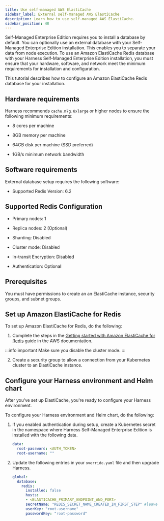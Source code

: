 ```yaml
---
title: Use self-managed AWS ElastiCache 
sidebar_label: External self-managed AWS ElastiCache
description: Learn how to use self-managed AWS ElastiCache.
sidebar_position: 40
---
```


Self-Managed Enterprise Edition requires you to install a database by default. You can optionally use an external database with your Self-Managed Enterprise Edition installation. This enables you to separate your data from node execution. To use an Amazon ElastiCache Redis database with your Harness Self-Managed Enterprise Edition installation, you must ensure that your hardware, software, and network meet the minimum requirements for installation and configuration.

This tutorial describes how to configure an Amazon ElastiCache Redis database for your installation.

## Hardware requirements​

Harness recommends `cache.m7g.8xlarge` or higher nodes to ensure the following minimum requirements:

- 8 cores per machine

- 8GB memory per machine

- 64GB disk per machine (SSD preferred)

- 1GB/s minimum network bandwidth

## Software requirements​

External database setup requires the following software:

- Supported Redis Version: 6.2

## Supported Redis Configuration

- Primary nodes: 1

- Replica nodes: 2 (Optional)

- Sharding: Disabled

- Cluster mode: Disabled

- In-transit Encryption: Disabled

- Authentication: Optional

## Prerequisites

You must have permissions to create an an ElastiCache instance, security groups, and subnet groups.

## Set up Amazon ElastiCache for Redis

To set up Amazon ElastiCache for Redis, do the following:

1. Complete the steps in the [Getting started with Amazon ElastiCache for Redis](https://docs.aws.amazon.com/AmazonElastiCache/latest/red-ug/GettingStarted.html) guide in the AWS documentation. 

:::info important
Make sure you disable the cluster mode.
:::

2. Create a security group to allow a connection from your Kubernetes cluster to an ElastiCache instance.

## Configure your Harness environment and Helm chart​

After you've set up ElastiCache, you're ready to configure your Harness environment.

To configure your Harness environment and Helm chart, do the following:

1. If you enabled authentication during setup, create a Kubernetes secret in the namespace where Harness Self-Managed Enterprise Edition is installed with the following data.

   ```yaml
   data:
     root-password: <AUTH_TOKEN>
     root-username: ""
   ```

2. Update the following entries in your `override.yaml` file and then upgrade Harness.

   ```yaml
   global:
     database:
       redis:
         installed: false
         hosts:
         - <ELASTICACHE_PRIMARY_ENDPOINT_AND_PORT>
         secretName: "REDIS_SECRET_NAME_CREATED_IN_FIRST_STEP" #leave empty if auth is disabled
         userKey: "root-username"
         passwordKey: "root-password"
   ```
